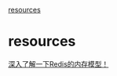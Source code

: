 [resources](#resources)

# resources

[深入了解一下Redis的内存模型！](https://mp.weixin.qq.com/s/mI3nDtQdlVlLv2uUTxJegA)
